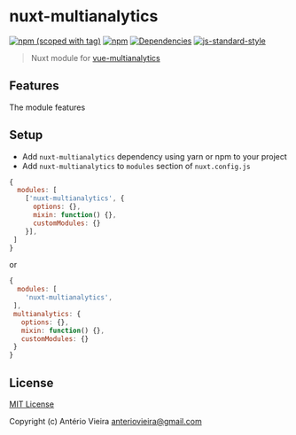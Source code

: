 # nuxt-multianalytics
[![npm (scoped with tag)](https://img.shields.io/npm/v/nuxt-multianalytics/latest.svg?style=flat-square)](https://npmjs.com/package/nuxt-multianalytics)
[![npm](https://img.shields.io/npm/dt/nuxt-multianalytics.svg?style=flat-square)](https://npmjs.com/package/nuxt-multianalytics)
[![Dependencies](https://david-dm.org/anteriovieira/nuxt-multianalytics/status.svg?style=flat-square)](https://david-dm.org/anteriovieira/nuxt-multianalytics)
[![js-standard-style](https://img.shields.io/badge/code_style-standard-brightgreen.svg?style=flat-square)](http://standardjs.com)

> Nuxt module for [vue-multianalytics](https://github.com/Glovo/vue-multianalytics)

## Features

The module features

## Setup
- Add `nuxt-multianalytics` dependency using yarn or npm to your project
- Add `nuxt-multianalytics` to `modules` section of `nuxt.config.js`

```js
{
  modules: [
    ['nuxt-multianalytics', {
      options: {},
      mixin: function() {},
      customModules: {}
    }],
 ]
}
```

or

```js
{
  modules: [
    'nuxt-multianalytics',
 ],
 multianalytics: {
   options: {},
   mixin: function() {},
   customModules: {}
 }
}
```

## License

[MIT License](./LICENSE)

Copyright (c) Antério Vieira <anteriovieira@gmail.com>
